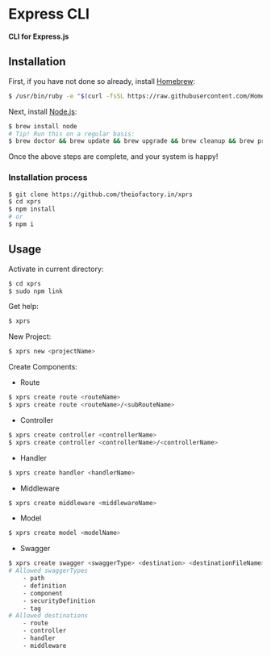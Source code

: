 # Express CLI

**CLI for Express.js**

## Installation

First, if you have not done so already, install [Homebrew](http://brew.sh/):

```bash
$ /usr/bin/ruby -e "$(curl -fsSL https://raw.githubusercontent.com/Homebrew/install/master/install)"
```

Next, install [Node.js](https://nodejs.org/en/):

```bash
$ brew install node
# Tip! Run this on a regular basis:
$ brew doctor && brew update && brew upgrade && brew cleanup && brew prune && brew doctor
```

Once the above steps are complete, and your system is happy!

### Installation process

```bash
$ git clone https://github.com/theiofactory.in/xprs
$ cd xprs
$ npm install
# or
$ npm i
```

## Usage

Activate in current directory:

```bash
$ cd xprs
$ sudo npm link
```

Get help:

```bash
$ xprs
```

New Project:
```bash
$ xprs new <projectName>
```

Create Components:
- Route
```bash
$ xprs create route <routeName>
$ xprs create route <routeName>/<subRouteName>
```
- Controller
```bash
$ xprs create controller <controllerName>
$ xprs create controller <controllerName>/<controllerName>
```

- Handler
```bash
$ xprs create handler <handlerName>
```

- Middleware
```bash
$ xprs create middleware <middlewareName>
```

- Model
```bash
$ xprs create model <modelName>
```

- Swagger
```bash
$ xprs create swagger <swaggerType> <destination> <destinationFileName>
# Allowed swaggerTypes
    - path
    - definition
    - component
    - securityDefinition
    - tag
# Allowed destinations
    - route
    - controller
    - handler
    - middleware
```
